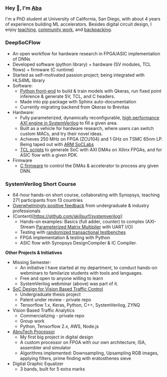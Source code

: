 ### Hey 👋, I'm [Aba](https://aba-blog.xyz/)

I'm a PhD student at University of California, San Diego, with about 4 years of experience building ML accelerators. Besides digital circuit design, I enjoy [teaching](https://aba-blog.xyz/tag/teaching/), [community work](https://aba-blog.xyz/tag/community/index.html), and [backpacking](https://aba-blog.xyz/tag/travels/index.html).

### DeepSoCFlow

- An open workflow for hardware research in FPGA/ASIC implementation of DNNs
- Developed software (python library) + hardware (SV modules, TCL flows) + firmware (C runtime)
- Started as self-motivated passion project; being integrated with HLS4ML library
- Software:
  - [Python front-end](https://github.com/abarajithan11/deepsocflow/tree/master/deepsocflow/py) to build & train models with Qkeras, run fixed point inference & generate SV, TCL, and C headers.
  - Made into pip package with Sphinx auto-documentation
  - Currently migrating backend from Qkeras to Brevitas
- Hardware:
  - Fully parameterized, dynamically reconfigurable, [high performance AXI engine in SystemVerilog](https://github.com/abarajithan11/deepsocflow/tree/master/deepsocflow/rtl) to fill a given area.
  - Built as a vehicle for hardware research, where users can switch custom MACs, and try their novel ideas.
  - Achieves 250 MHz on FPGA (ZCU104) and 1 GHz on TSMC 65nm LP. Being taped out with [ARM SoCLabs](https://soclabs.org/project/enhancing-hls4ml-accelerating-dnns-fpga-and-asic-scientific-computing)
  - [TCL scripts](https://github.com/abarajithan11/deepsocflow/tree/master/deepsocflow/tcl) to generate SoC with AXI DMAs on Xilinx FPGAs, and for ASIC flow with a given PDK.
- Firmware
  - [C firmware](https://github.com/abarajithan11/deepsocflow/tree/master/deepsocflow/c) to control the DMAs & accelerator to process any given DNN.
  
### SystemVerilog Short Course

- 64-hour hands-on short course, collaborating with Synopsys, teaching 271 participants from 13 countries
- [Overwhelmingly positive feedback](https://github.com/skillsurf/systemverilog\#feedback-from-the-participants) from undergraduate & industry professionals
- (Content)[https://github.com/skillsurf/systemverilog]:
  - Hands-on examples: Basics (full adder, counter) to complex (AXI-Stream [Parameterized Matrix Multiplier](https://github.com/SkillSurf/systemverilog/blob/master/rtl/matvec_mul.sv) with UART I/O)
  - Testing with [randomized transactional testbenches](https://github.com/SkillSurf/systemverilog/blob/master/tb/mvm_uart_system_tb.sv)
  - FPGA implementation & testing with Python
  - ASIC flow with Synopsys DesignCompiler & IC Compiler.
   
**Other Projects & Initiatives**

- Missing Semester:
  - An initiative I have started at my department, to conduct hands-on webminars to familarize students with tools and languages.
  - Free and open to anyone willing to learn
  - SystemVerilog webminar (above) was part of it.
- [SoC Design for Vision Based Traffic Control](https://aba-projects.blogspot.com/2019/10/2019-vision-based-traffic-sensing-and.html) 
  - Undergraduate thesis project
  - Patent under review - private repo 
  - Tensorflow 1.x, Keras, Python, C++, SystemVerilog, ZYNQ 
- Vision Based Traffic Analytics
  - Commercializing - private repo
  - Group work
  - Python, Tensorflow 2.x, AWS, Node.js
- [AbruTech Processor](https://aba-projects.blogspot.com/2018/01/2018-custom-processor-design-and.html)
  - My first big project in digital design
  - A custom processor on FPGA with our own architecture, ISA, assembler and simulator
  - Algorithms implemented: Downsampling, Upsampling RGB images, applying filters, prime finding with eratosthenes sieve
- Digital Graphic Equalizer
  - 3 bands, built for 5 extra marks
  

<!--**abarajithan11/abarajithan11** is a ✨ _special_ ✨ repository because its `README.md` (this file) appears on your GitHub profile.

Here are some ideas to get you started:

- 🔭 I’m currently working on ...
- 🌱 I’m currently learning ...
- 👯 I’m looking to collaborate on ...
- 🤔 I’m looking for help with ...
- 💬 Ask me about ...
- 📫 How to reach me: ...
- 😄 Pronouns: ...
- ⚡ Fun fact: ...
-->
